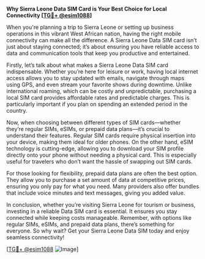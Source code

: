 **Why Sierra Leone Data SIM Card is Your Best Choice for Local Connectivity [[TG💪+ @esim1088](https://t.me/s/esim1088)]**

When you're planning a trip to Sierra Leone or setting up business operations in this vibrant West African nation, having the right mobile connectivity can make all the difference. A Sierra Leone Data SIM card isn’t just about staying connected; it’s about ensuring you have reliable access to data and communication tools that keep you productive and entertained.

Firstly, let’s talk about what makes a Sierra Leone Data SIM card indispensable. Whether you’re here for leisure or work, having local internet access allows you to stay updated with emails, navigate through maps using GPS, and even stream your favorite shows during downtime. Unlike international roaming, which can be costly and unpredictable, purchasing a local SIM card provides affordable rates and predictable charges. This is particularly important if you plan on spending an extended period in the country.

Now, when choosing between different types of SIM cards—whether they’re regular SIMs, eSIMs, or prepaid data plans—it’s crucial to understand their features. Regular SIM cards require physical insertion into your device, making them ideal for older phones. On the other hand, eSIM technology is cutting-edge, allowing you to download your SIM profile directly onto your phone without needing a physical card. This is especially useful for travelers who don’t want the hassle of swapping out SIM cards.

For those looking for flexibility, prepaid data plans are often the best option. They allow you to purchase a set amount of data at competitive prices, ensuring you only pay for what you need. Many providers also offer bundles that include voice minutes and text messages, giving you added value.

In conclusion, whether you’re visiting Sierra Leone for tourism or business, investing in a reliable Data SIM card is essential. It ensures you stay connected while keeping costs manageable. Remember, with options like regular SIMs, eSIMs, and prepaid data plans, there’s something for everyone. So why wait? Get your Sierra Leone Data SIM today and enjoy seamless connectivity!

[[TG💪+ @esim1088](https://t.me/s/esim1088) ![Image](https://i.postimg.cc/Y0z9fWf4/image.png)]